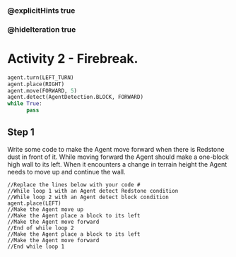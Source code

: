 ### @explicitHints true
### @hideIteration true 
# Activity 2 - Firebreak. 

```python
agent.turn(LEFT_TURN)
agent.place(RIGHT)
agent.move(FORWARD, 5)
agent.detect(AgentDetection.BLOCK, FORWARD) 
while True:
      pass
```

## Step 1
Write some code to make the Agent move forward when there is Redstone dust in front of it.
While moving forward the Agent should make a one-block high wall to its left.
When it encounters a change in terrain height the Agent needs to move up and continue the wall.

```template
//Replace the lines below with your code #
//While loop 1 with an Agent detect Redstone condition 
//While loop 2 with an Agent detect block condition 
agent.place(LEFT)
//Make the Agent move up                            
//Make the Agent place a block to its left         
//Make the Agent move forward
//End of while loop 2
//Make the Agent place a block to its left         
//Make the Agent move forward
//End while loop 1                         
```